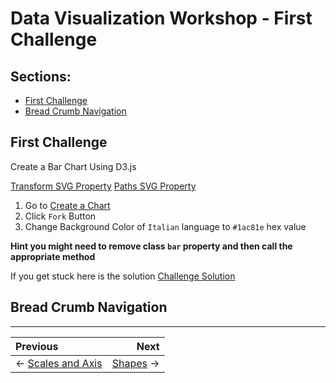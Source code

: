 # Data Visualization Workshop - First Challenge

## Sections:

* [First Challenge](#first-challenge)
* [Bread Crumb Navigation](#bread-crumb-navigation)

## First Challenge

Create a Bar Chart Using D3.js

[Transform SVG Property](https://developer.mozilla.org/en-US/docs/Web/SVG/Attribute/transform)
[Paths SVG Property](https://developer.mozilla.org/en-US/docs/Web/SVG/Tutorial/Paths)

1. Go to [Create a Chart](http://blockbuilder.org/jbelmont/2886fb042412ded3e40bf5cf168413b6)
2. Click `Fork` Button
3. Change Background Color of `Italian` language to `#1ac81e` hex value

**Hint you might need to remove class `bar` property and then call the appropriate method**

If you get stuck here is the solution [Challenge Solution](http://blockbuilder.org/jbelmont/5d412c6263d520e36dd044d9a0201604)

## Bread Crumb Navigation
_________________________

Previous | Next
:------- | ---:
← [Scales and Axis](./scales-and-axis.md) | [Shapes](./shapes.md) →
